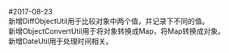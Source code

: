 #2017-08-23<br>
	新增DiffObjectUtil用于比较对象中两个值，并记录下不同的值。<br>
	新增ObjectConvertUtil用于将对象转换成Map，将Map转换成对象。<br>
	新增DateUtil用于处理时间相关。<br>